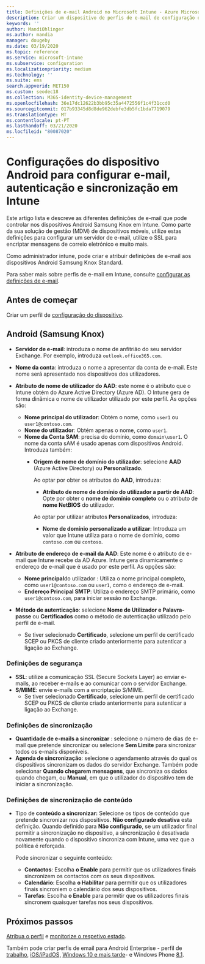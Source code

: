 ```yaml
---
title: Definições de e-mail Android no Microsoft Intune - Azure Microsoft Docs
description: Criar um dispositivo de perfis de e-mail de configuração que utilizam servidores do Exchange e obter atributos do Azure Active Directory. Ative o SSL ou o SMIME, autentica os utilizadores com certificados ou nome de utilizador/palavra-passe, e sincroniza o e-mail e os horários dos dispositivos Android Samsung Knox utilizando o Microsoft Intune.
keywords: ''
author: MandiOhlinger
ms.author: mandia
manager: dougeby
ms.date: 03/19/2020
ms.topic: reference
ms.service: microsoft-intune
ms.subservice: configuration
ms.localizationpriority: medium
ms.technology: ''
ms.suite: ems
search.appverid: MET150
ms.custom: seodec18
ms.collection: M365-identity-device-management
ms.openlocfilehash: 36e17dc12622b3bb95c35a4472556f1c4f31ccd0
ms.sourcegitcommit: 017b93345d8d8de962debfe3db5fc1bda7719079
ms.translationtype: MT
ms.contentlocale: pt-PT
ms.lasthandoff: 03/21/2020
ms.locfileid: "80087020"
---
```

# <a name="android-device-settings-to-configure-email-authentication-and-synchronization-in-intune"></a>Configurações do dispositivo Android para configurar e-mail, autenticação e sincronização em Intune

Este artigo lista e descreve as diferentes definições de e-mail que pode controlar nos dispositivos Android Samsung Knox em Intune. Como parte da sua solução de gestão (MDM) de dispositivos móveis, utilize estas definições para configurar um servidor de e-mail, utilize o SSL para encriptar mensagens de correio eletrónico e muito mais.

Como administrador intune, pode criar e atribuir definições de e-mail aos dispositivos Android Samsung Knox Standard.

Para saber mais sobre perfis de e-mail em Intune, consulte [configurar as definições de e-mail](email-settings-configure.md).

## <a name="before-you-begin"></a>Antes de começar

Criar um perfil de [configuração do dispositivo](email-settings-configure.md).

## <a name="android-samsung-knox"></a>Android (Samsung Knox)

- **Servidor de e-mail**: introduza o nome de anfitrião do seu servidor Exchange. Por exemplo, introduza `outlook.office365.com`.
- **Nome da conta**: introduza o nome a apresentar da conta de e-mail. Este nome será apresentado nos dispositivos dos utilizadores.
- **Atributo de nome de utilizador do AAD**: este nome é o atributo que o Intune obtém do Azure Active Directory (Azure AD). O Intune gera de forma dinâmica o nome de utilizador utilizado por este perfil. As opções são:
  - **Nome principal do utilizador**: Obtém o nome, como `user1` ou `user1@contoso.com`.
  - **Nome do utilizador**: Obtém apenas o nome, como `user1`.
  - **Nome da Conta SAM**: precisa do domínio, como `domain\user1`. O nome da conta sAM é usado apenas com dispositivos Android. Introduza também:  
    - **Origem de nome de domínio do utilizador**: selecione **AAD** (Azure Active Directory) ou **Personalizado**.

      Ao optar por obter os atributos do **AAD**, introduza:
      - **Atributo de nome de domínio do utilizador a partir de AAD**: Opte por obter o **nome de domínio completo** ou o atributo de **nome NetBIOS** do utilizador.

      Ao optar por utilizar atributos **Personalizados**, introduza:
      - **Nome de domínio personalizado a utilizar**: Introduza um valor que Intune utiliza para o nome de domínio, como `contoso.com` ou `contoso`.

- **Atributo de endereço de e-mail da AAD**: Este nome é o atributo de e-mail que Intune recebe da AD Azure. Intune gera dinamicamente o endereço de e-mail que é usado por este perfil. As opções são:
  - **Nome principal**do utilizador : Utiliza o nome principal completo, como `user1@contoso.com` ou `user1`, como o endereço de e-mail.
  - **Endereço Principal SMTP**: Utiliza o endereço SMTP primário, como `user1@contoso.com`, para iniciar sessão no Exchange.

- **Método de autenticação**: selecione **Nome de Utilizador e Palavra-passe** ou **Certificados** como o método de autenticação utilizado pelo perfil de e-mail.
  - Se tiver selecionado **Certificado**, selecione um perfil de certificado SCEP ou PKCS de cliente criado anteriormente para autenticar a ligação ao Exchange.

### <a name="security-settings"></a>Definições de segurança

- **SSL**: utilize a comunicação SSL (Secure Sockets Layer) ao enviar e-mails, ao receber e-mails e ao comunicar com o servidor Exchange.
- **S/MIME**: envie e-mails com a encriptação S/MIME.
  - Se tiver selecionado **Certificado**, selecione um perfil de certificado SCEP ou PKCS de cliente criado anteriormente para autenticar a ligação ao Exchange.

### <a name="synchronization-settings"></a>Definições de sincronização

- **Quantidade de e-mails a sincronizar** : selecione o número de dias de e-mail que pretende sincronizar ou selecione **Sem Limite** para sincronizar todos os e-mails disponíveis.
- **Agenda de sincronização**: selecione o agendamento através do qual os dispositivos sincronizam os dados do servidor Exchange. Também pode selecionar **Quando chegarem mensagens**, que sincroniza os dados quando chegam, ou **Manual**, em que o utilizador do dispositivo tem de iniciar a sincronização.

### <a name="content-sync-settings"></a>Definições de sincronização de conteúdo

- Tipo de **conteúdo a sincronizar:** Selecione os tipos de conteúdo que pretende sincronizar nos dispositivos. **Não configurado desativa** esta definição. Quando definido para **Não configurado**, se um utilizador final permitir a sincronização no dispositivo, a sincronização é desativada novamente quando o dispositivo sincroniza com Intune, uma vez que a política é reforçada. 

  Pode sincronizar o seguinte conteúdo:  
  - **Contactos**: Escolha **o Enable** para permitir que os utilizadores finais sincronizem os contactos com os seus dispositivos.
  - **Calendário**: Escolha **o Habilitar** para permitir que os utilizadores finais sincroniem o calendário dos seus dispositivos.
  - **Tarefas**: Escolha **o Enable** para permitir que os utilizadores finais sincronem quaisquer tarefas nos seus dispositivos.

## <a name="next-steps"></a>Próximos passos

[Atribua o perfil](device-profile-assign.md) e [monitorize o respetivo estado](device-profile-monitor.md).

Também pode criar perfis de email para Android Enterprise - perfil de [trabalho,](email-settings-android-enterprise.md) [iOS/iPadOS,](email-settings-ios.md) [Windows 10 e mais tarde](email-settings-windows-10.md)- e Windows Phone [8.1](email-settings-windows-phone-8-1.md).
